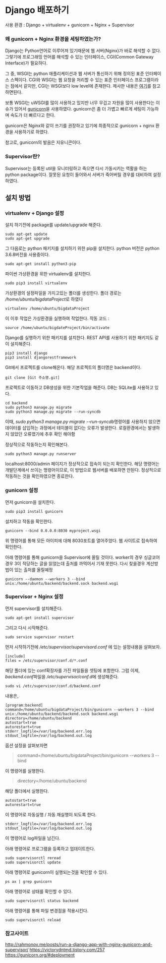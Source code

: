 # Django 배포하기

사용 환경 : Django + virtualenv + gunicorn + Nginx + Supervisor

### 왜 gunicorn + Nginx 환경을 세팅하였는가?

Django는 Python언어로 이루어져 있기때문에 웹 서버(Nginx)가 바로 해석할 수 없다. 그렇기에 프로그래밍 언어를 해석할 수 있는 인터페이스, CGI(Common Gateway Interface)가 필요하다.

그 중, WSGI는 python 애플리케이션과 웹 서버가 통신하기 위해 정의된 표준 인터페이스 스펙이다.
CGI와 WSGI는 웹 요청을 처리할 수 있는 표준 인터페이스 프로그램이라는 점에서 같지만, CGI는 WSGI보다 low level에 존재한다.
제사한 내용은 [여기](https://stackoverflow.com/questions/4929626/what-are-wsgi-and-cgi-in-plain-english)를 참고하면된다.

보통 WSGI는 uWSGI를 많이 사용하고 있지만 너무 무겁고 자원을 많이 사용한다는 이슈가 있어서 [gunicorn](https://gunicorn.org)을 사용하였다.
gunicorn은 좀 더 가볍고 빠르게 세팅이 가능하며 속도가 더 빠르다고 한다.

gunicorn은 Nginx와 같이 쓰기를 권장하고 있기에 최종적으로 gunicorn + nginx 환경을 사용하기로 하였다.

참고로, gunicorn의 발음은 지유니콘이다.

### Supervisor란?

Supervisor는 등록된 util을 모니터링하고 죽으면 다시 가동시키는 역활을 하는 python package이다. 잘못된 요청이 들어와서 서버가 죽어버릴 경우를 대비하여 설정하였다.

## 설치 방법

### virtualenv + Django 설정

설치 하기전에 package를 update/upgrade 해준다.

```
sudo apt-get update
sudo apt-get upgrade
```

그 다음로는 python 패키지를 설치하기 위한 pip을 설치한다.
python 버전은 python 3.6.8버전을 사용중이다.

```
sudo apt-get install python3-pip
```

파이썬 가상환경을 위한 virtualenv를 설치한다.

```
sudo pip3 install virtualenv
```

가상환경의 설정파일을 가지고있는 폴더를 생성한다.
폴더 경로는 */home/ubuntu/bigdataProject*로 하였다

```
virtualenv /home/ubuntu/bigdataProject
```

이 이후 작업은 가상환경을 실행하여 작업한다.
작동 코드 :

```
source /home/ubuntu/bigdateProject/bin/activate
```

Django를 실행하기 위한 패키지를 설치한다. REST API를 사용하기 위한 패키지도 같이 설치해준다.

```
pip3 install django
pip3 install djangorestframework
```

Git에서 프로젝트를 clone해온다. 해당 프로젝트의 폴더명은 backend이다.

```
git clone [Git 주소명.git]
```

프로젝트로 이동하고 DB생성을 위한 기본작업을 해준다. DB는 SQLite를 사용하고 있다.

```
cd backend
sudo python3 manage.py migrate
sudo python3 manage.py migrate --run-syncdb
```

이때, *sudo python3 manage.py migrate --run-syncdb*명령어를 사용하지 않으면 데이터를 삽입하는 과정에서 테이블이 없다는 오류가 발생한다. 로컬환경에서는 발생하지 않았던 오류였기에 추후 확인 해야함

정상적으로 작동하는지 확인해본다.

```
sudo python3 manage.py runserver
```

localhost:8000/admin 페이지가 정상적으로 접속이 되는지 확인한다.
해당 명령어는 개발단계에서 쓰이는 명령어이므로, 이 방법으로 웹서버를 배포하면 안된다. 정상적으로 작동하는 것을 확인하였으면 종료한다.

### gunicorn 설정

먼저 gunicorn을 설치한다.

```
sudo pip3 install gunicorn
```

설치하고 작동을 확인한다.

```
gunicorn --bind 0.0.0.0:8030 myproject.wsgi
```

위 명령어를 통해 모든 아이피에 대해 8030포트를 열어주었다.
웹 사이트로 접속하여 확인한다.

아래 명령어를 통해 gunicorn을 Supervisor에 올릴 것이다.
worker의 경우 싱글코어경우 3이 적당하는 글을 읽었는데 출처를 까먹어서 기재 못한다. 다시 찾을경우 계산방법이 있는 출처를 올릴예정

```
gunicorn --daemon --workers 3 --bind unix:/home/ubuntu/backend/backend.sock backend.wsgi
```

### Supervisor + Nginx 설정

먼저 supervisor를 설치해준다.

```
sudo apt-get install supervisor
```

그리고 다시 시작해준다.

```
sudo service supervisor restart
```

먼저 시작하기전에 _/etc/supervisor/supervisord.conf_ 에 있는 설정내용을 살펴보자.

```
[include]
files = /etc/supervisor/conf.d/*.conf
```

해당 폴더에 있는 conf확장자를 가진 파일들을 셋팅에 포함한다.
그럼 이제, *backend.conf*파일을 */etc/supervisor/conf.d*에 생성해준다.

```
sudo vi /etc/supervisor/conf.d/backend.conf
```

내용은,

```
[program:backend]
command=/home/ubuntu/bigdataProject/bin/gunicorn --workers 3 --bind unix:/home/ubuntu/backend/backend.sock backend.wsgi
directory=/home/ubuntu/backend
autostart=true
autorestart=true
stderr_logfile=/var/log/backend.err.log
stdout_logfile=/var/log/backend.out.log
```

옵션 설정을 살펴보자면

> command=/home/ubuntu/bigdataProject/bin/gunicorn --workers 3 --bind

이 명령어를 실행한다.

> directory=/home/ubuntu/backend

해당 폴더에서 실행한다.

```
autostart=true
autorestart=true
```

이 명령어로 자동실행 / 자동 재실행이 되도록 한다.

```
stderr_logfile=/var/log/backend.err.log
stdout_logfile=/var/log/backend.out.log
```

이 명령어로 log파일을 남긴다.

아래 명령어로 프로그램을 등록하고 업데이트한다.

```
sudo supervisorctl reread
sudo supervisorctl update
```

아래 명령어로 gunicorn이 실행되는것을 확인할 수 있다.

```
ps ax | grep gunicorn
```

아래 명령어로 상태를 확인할 수 있다.

```
sudo supervisorctl status backend
```

아래 명령어를 통해 파일 변경점을 적용시킨다.

```
sudo supervisorctl reload
```

### 참고사이트

http://rahmonov.me/posts/run-a-django-app-with-nginx-gunicorn-and-supervisor/
https://victorydntmd.tistory.com/257
https://gunicorn.org/#deployment
